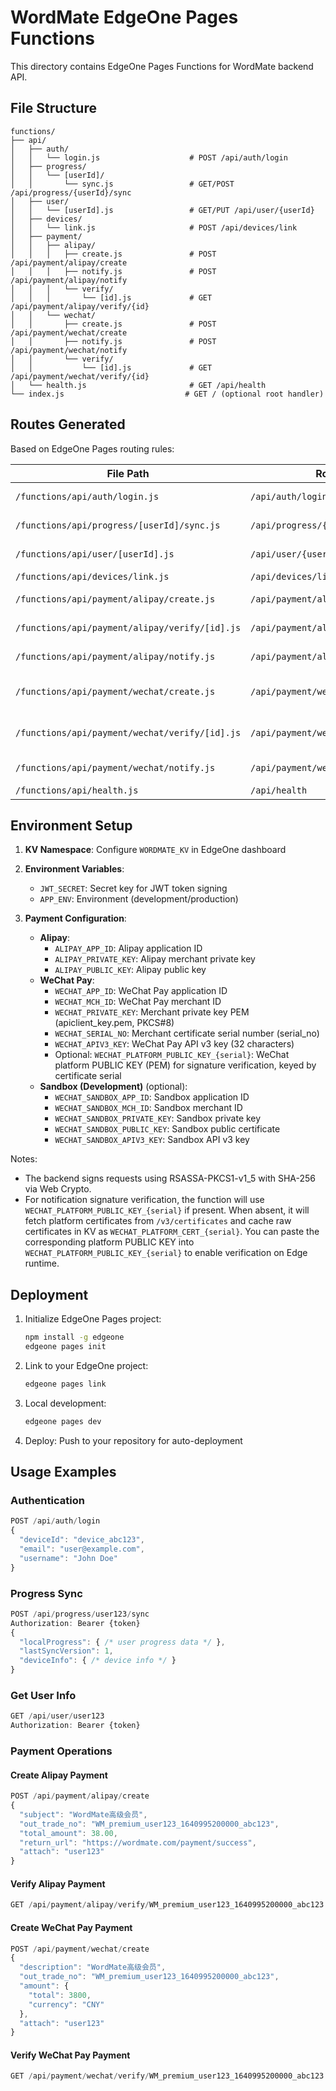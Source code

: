 # WordMate EdgeOne Pages Functions

This directory contains EdgeOne Pages Functions for WordMate backend API.

## File Structure

```
functions/
├── api/
│   ├── auth/
│   │   └── login.js                    # POST /api/auth/login
│   ├── progress/
│   │   └── [userId]/
│   │       └── sync.js                 # GET/POST /api/progress/{userId}/sync
│   ├── user/
│   │   └── [userId].js                 # GET/PUT /api/user/{userId}
│   ├── devices/
│   │   └── link.js                     # POST /api/devices/link
│   ├── payment/
│   │   ├── alipay/
│   │   │   ├── create.js               # POST /api/payment/alipay/create
│   │   │   ├── notify.js               # POST /api/payment/alipay/notify
│   │   │   └── verify/
│   │   │       └── [id].js             # GET /api/payment/alipay/verify/{id}
│   │   └── wechat/
│   │       ├── create.js               # POST /api/payment/wechat/create
│   │       ├── notify.js               # POST /api/payment/wechat/notify
│   │       └── verify/
│   │           └── [id].js             # GET /api/payment/wechat/verify/{id}
│   └── health.js                       # GET /api/health
└── index.js                           # GET / (optional root handler)
```

## Routes Generated

Based on EdgeOne Pages routing rules:

| File Path | Route | Description |
|-----------|-------|-------------|
| `/functions/api/auth/login.js` | `/api/auth/login` | User authentication |
| `/functions/api/progress/[userId]/sync.js` | `/api/progress/{userId}/sync` | Progress sync |
| `/functions/api/user/[userId].js` | `/api/user/{userId}` | User management |
| `/functions/api/devices/link.js` | `/api/devices/link` | Device linking |
| `/functions/api/payment/alipay/create.js` | `/api/payment/alipay/create` | Create Alipay payments |
| `/functions/api/payment/alipay/verify/[id].js` | `/api/payment/alipay/verify/{id}` | Verify Alipay payments |
| `/functions/api/payment/alipay/notify.js` | `/api/payment/alipay/notify` | Alipay webhooks |
| `/functions/api/payment/wechat/create.js` | `/api/payment/wechat/create` | Create WeChat Pay payments |
| `/functions/api/payment/wechat/verify/[id].js` | `/api/payment/wechat/verify/{id}` | Verify WeChat Pay payments |
| `/functions/api/payment/wechat/notify.js` | `/api/payment/wechat/notify` | WeChat Pay webhooks |
| `/functions/api/health.js` | `/api/health` | Health check |

## Environment Setup

1. **KV Namespace**: Configure `WORDMATE_KV` in EdgeOne dashboard
2. **Environment Variables**:
   - `JWT_SECRET`: Secret key for JWT token signing
   - `APP_ENV`: Environment (development/production)
   
3. **Payment Configuration**:
   - **Alipay**:
     - `ALIPAY_APP_ID`: Alipay application ID
     - `ALIPAY_PRIVATE_KEY`: Alipay merchant private key
     - `ALIPAY_PUBLIC_KEY`: Alipay public key
   - **WeChat Pay**:
     - `WECHAT_APP_ID`: WeChat Pay application ID
     - `WECHAT_MCH_ID`: WeChat Pay merchant ID
     - `WECHAT_PRIVATE_KEY`: Merchant private key PEM (apiclient_key.pem, PKCS#8)
     - `WECHAT_SERIAL_NO`: Merchant certificate serial number (serial_no)
     - `WECHAT_APIV3_KEY`: WeChat Pay API v3 key (32 characters)
     - Optional: `WECHAT_PLATFORM_PUBLIC_KEY_{serial}`: WeChat platform PUBLIC KEY (PEM) for signature verification, keyed by certificate serial
   - **Sandbox (Development)** (optional):
     - `WECHAT_SANDBOX_APP_ID`: Sandbox application ID
     - `WECHAT_SANDBOX_MCH_ID`: Sandbox merchant ID
     - `WECHAT_SANDBOX_PRIVATE_KEY`: Sandbox private key
     - `WECHAT_SANDBOX_PUBLIC_KEY`: Sandbox public certificate
     - `WECHAT_SANDBOX_APIV3_KEY`: Sandbox API v3 key

Notes:
- The backend signs requests using RSASSA-PKCS1-v1_5 with SHA-256 via Web Crypto.
- For notification signature verification, the function will use `WECHAT_PLATFORM_PUBLIC_KEY_{serial}` if present. When absent, it will fetch platform certificates from `/v3/certificates` and cache raw certificates in KV as `WECHAT_PLATFORM_CERT_{serial}`. You can paste the corresponding platform PUBLIC KEY into `WECHAT_PLATFORM_PUBLIC_KEY_{serial}` to enable verification on Edge runtime.

## Deployment

1. Initialize EdgeOne Pages project:
   ```bash
   npm install -g edgeone
   edgeone pages init
   ```

2. Link to your EdgeOne project:
   ```bash
   edgeone pages link
   ```

3. Local development:
   ```bash
   edgeone pages dev
   ```

4. Deploy: Push to your repository for auto-deployment

## Usage Examples

### Authentication
```javascript
POST /api/auth/login
{
  "deviceId": "device_abc123",
  "email": "user@example.com",
  "username": "John Doe"
}
```

### Progress Sync
```javascript
POST /api/progress/user123/sync
Authorization: Bearer {token}
{
  "localProgress": { /* user progress data */ },
  "lastSyncVersion": 1,
  "deviceInfo": { /* device info */ }
}
```

### Get User Info
```javascript
GET /api/user/user123
Authorization: Bearer {token}
```

### Payment Operations

#### Create Alipay Payment
```javascript
POST /api/payment/alipay/create
{
  "subject": "WordMate高级会员",
  "out_trade_no": "WM_premium_user123_1640995200000_abc123",
  "total_amount": 38.00,
  "return_url": "https://wordmate.com/payment/success",
  "attach": "user123"
}
```

#### Verify Alipay Payment
```javascript
GET /api/payment/alipay/verify/WM_premium_user123_1640995200000_abc123
```

#### Create WeChat Pay Payment
```javascript
POST /api/payment/wechat/create
{
  "description": "WordMate高级会员",
  "out_trade_no": "WM_premium_user123_1640995200000_abc123",
  "amount": {
    "total": 3800,
    "currency": "CNY"
  },
  "attach": "user123"
}
```

#### Verify WeChat Pay Payment
```javascript
GET /api/payment/wechat/verify/WM_premium_user123_1640995200000_abc123
```
